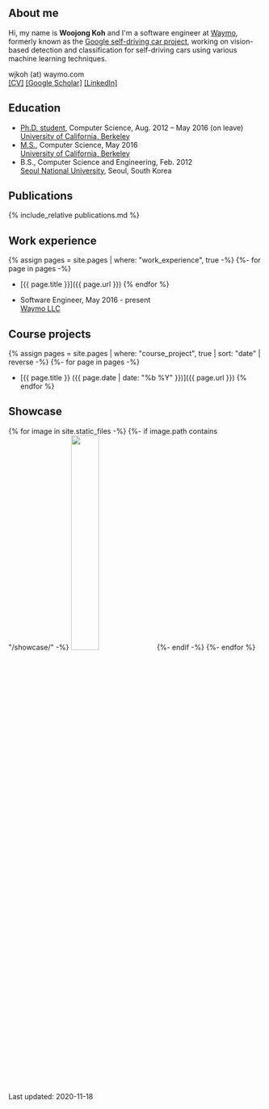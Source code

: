 ## About me
Hi, my name is **Woojong Koh** and I'm a software engineer at [Waymo](https://waymo.com), formerly known as the [Google self-driving car project](https://www.google.com/selfdrivingcar), working on vision-based detection and classification for self-driving cars using various machine learning techniques. 

wjkoh (at) waymo.com  
[[CV]](./assets/wjkoh-cv-public.pdf) [[Google Scholar]](https://scholar.google.com/citations?user=Mz6M9j0AAAAJ&hl=en) [[LinkedIn]](https://www.linkedin.com/in/wjkoh)

## Education
* [Ph.D. student](http://graphics.berkeley.edu/people/index.html), Computer Science,  Aug. 2012 – May 2016 (on leave)  
[University of California, Berkeley](http://www.berkeley.edu)  
* [M.S.](https://cal.berkeley.edu/wjkoh), Computer Science, May 2016  
[University of California, Berkeley](http://www.berkeley.edu)
* B.S., Computer Science and Engineering, Feb. 2012  
[Seoul National University](http://en.snu.ac.kr), Seoul, South Korea

## Publications
{% include_relative publications.md %}

## Work experience
{% assign pages = site.pages | where: "work_experience", true -%}
{%- for page in pages -%}
 * [{{ page.title }}]({{ page.url }})
{% endfor %}

* Software Engineer, May 2016 - present  
[Waymo LLC](http://waymo.com)

## Course projects
{% assign pages = site.pages | where: "course_project", true | sort: "date" | reverse -%}
{%- for page in pages -%}
 * [{{ page.title }} ({{ page.date | date: "%b %Y" }})]({{ page.url }})
{% endfor %}

## Showcase
{% for image in site.static_files -%}
{%- if image.path contains "/showcase/" -%}
<a href="{{ image.path }}"><img src="{{ image.path }}" style="width:33%"></a>
{%- endif -%}
{%- endfor %}

Last updated: 2020-11-18
